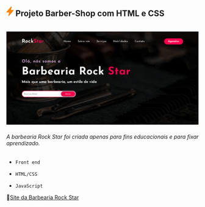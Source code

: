 ## [![DevSuperior logo](https://raw.githubusercontent.com/devsuperior/bds-assets/main/ds/devsuperior-logo-small.png)](https://raw.githubusercontent.com/devsuperior/bds-assets/main/ds/devsuperior-logo-small.png)  Projeto Barber-Shop com HTML e CSS 

​                                                                <img src="imgs/RockStar.png" alt="img" style="zoom: 50%;" />    



###### A barbearia Rock Star foi criada apenas para fins educacionais e para fixar aprendizado.



- `Front end`

- `HTML/CSS`

- `JavaScript`

  

:link:[Site da Barbearia Rock Star](https://marcelo-abreeu.github.io/ROCK-STAR.v.2/)
